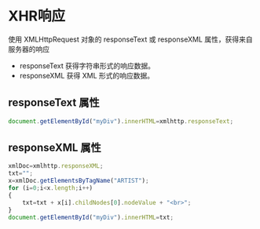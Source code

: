 # XHR响应

使用 XMLHttpRequest 对象的 responseText 或 responseXML 属性，获得来自服务器的响应

* responseText 获得字符串形式的响应数据。
* responseXML 获得 XML 形式的响应数据。

## responseText 属性

```javascript
document.getElementById("myDiv").innerHTML=xmlhttp.responseText;
```

## responseXML 属性

```javascript
xmlDoc=xmlhttp.responseXML;
txt="";
x=xmlDoc.getElementsByTagName("ARTIST");
for (i=0;i<x.length;i++)
{
    txt=txt + x[i].childNodes[0].nodeValue + "<br>";
}
document.getElementById("myDiv").innerHTML=txt;
```
